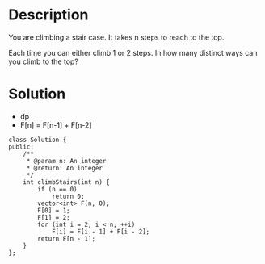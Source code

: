 # Description

You are climbing a stair case. It takes n steps to reach to the top.

Each time you can either climb 1 or 2 steps. In how many distinct ways can you climb to the top?

# Solution

- dp
- F[n] = F[n-1] + F[n-2]
```
class Solution {
public:
    /**
     * @param n: An integer
     * @return: An integer
     */
    int climbStairs(int n) {
        if (n == 0)
            return 0;
        vector<int> F(n, 0);
        F[0] = 1;
        F[1] = 2;
        for (int i = 2; i < n; ++i)
            F[i] = F[i - 1] + F[i - 2];
        return F[n - 1];
    }
};

```

